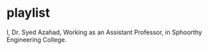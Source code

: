 # playlist

I, Dr. Syed Azahad, Working as an Assistant Professor, in Sphoorthy Engineering College.
